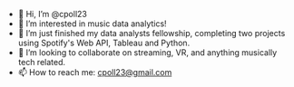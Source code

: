 - 👋 Hi, I’m @cpoll23
- 👀 I’m interested in music data analytics!
- 🌱 I’m just finished my data analysts fellowship, completing two projects using Spotify's Web API, Tableau and Python.
- 💞️ I’m looking to collaborate on streaming, VR, and anything musically tech related.
- 📫 How to reach me: cpoll23@gmail.com

<!---
cpoll23/cpoll23 is a ✨ special ✨ repository because its `README.md` (this file) appears on your GitHub profile.
You can click the Preview link to take a look at your changes.
--->

